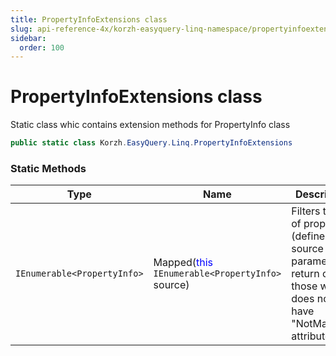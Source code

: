 ```yaml
---
title: PropertyInfoExtensions class
slug: api-reference-4x/korzh-easyquery-linq-namespace/propertyinfoextensions-class
sidebar:
  order: 100
---
```

# PropertyInfoExtensions class

Static class whic contains extension methods for PropertyInfo class
```csharp
public static class Korzh.EasyQuery.Linq.PropertyInfoExtensions

```

### Static Methods

| Type | Name | Description | 
| --- | --- | --- | 
| `IEnumerable<PropertyInfo>` | Mapped(<span style='color: blue'>this</span> `IEnumerable<PropertyInfo>` source) | Filters the list of properties (defined by source parameter) to return only those which does not have "NotMapped" attribute. |
